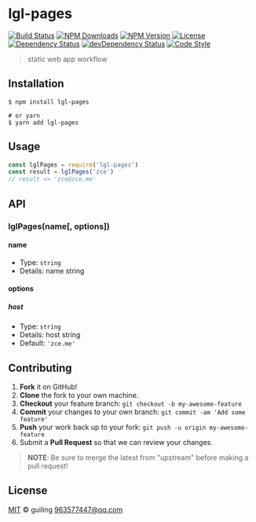# lgl-pages

[![Build Status][travis-image]][travis-url]
[![NPM Downloads][downloads-image]][downloads-url]
[![NPM Version][version-image]][version-url]
[![License][license-image]][license-url]
[![Dependency Status][dependency-image]][dependency-url]
[![devDependency Status][devdependency-image]][devdependency-url]
[![Code Style][style-image]][style-url]

>  static web app workflow

## Installation

```shell
$ npm install lgl-pages

# or yarn
$ yarn add lgl-pages
```

## Usage

<!-- TODO: Introduction of API use -->

```javascript
const lglPages = require('lgl-pages')
const result = lglPages('zce')
// result => 'zce@zce.me'
```

## API

<!-- TODO: Introduction of API -->

### lglPages(name[, options])

#### name

- Type: `string`
- Details: name string

#### options

##### host

- Type: `string`
- Details: host string
- Default: `'zce.me'`

## Contributing

1. **Fork** it on GitHub!
2. **Clone** the fork to your own machine.
3. **Checkout** your feature branch: `git checkout -b my-awesome-feature`
4. **Commit** your changes to your own branch: `git commit -am 'Add some feature'`
5. **Push** your work back up to your fork: `git push -u origin my-awesome-feature`
6. Submit a **Pull Request** so that we can review your changes.

> **NOTE**: Be sure to merge the latest from "upstream" before making a pull request!

## License

[MIT](LICENSE) &copy; guiling <963577447@qq.com>



[travis-image]: https://img.shields.io/travis/guiling/lgl-pages/master.svg
[travis-url]: https://travis-ci.org/guiling/lgl-pages
[downloads-image]: https://img.shields.io/npm/dm/lgl-pages.svg
[downloads-url]: https://npmjs.org/package/lgl-pages
[version-image]: https://img.shields.io/npm/v/lgl-pages.svg
[version-url]: https://npmjs.org/package/lgl-pages
[license-image]: https://img.shields.io/github/license/guiling/lgl-pages.svg
[license-url]: https://github.com/guiling/lgl-pages/blob/master/LICENSE
[dependency-image]: https://img.shields.io/david/guiling/lgl-pages.svg
[dependency-url]: https://david-dm.org/guiling/lgl-pages
[devdependency-image]: https://img.shields.io/david/dev/guiling/lgl-pages.svg
[devdependency-url]: https://david-dm.org/guiling/lgl-pages?type=dev
[style-image]: https://img.shields.io/badge/code_style-standard-brightgreen.svg
[style-url]: https://standardjs.com

